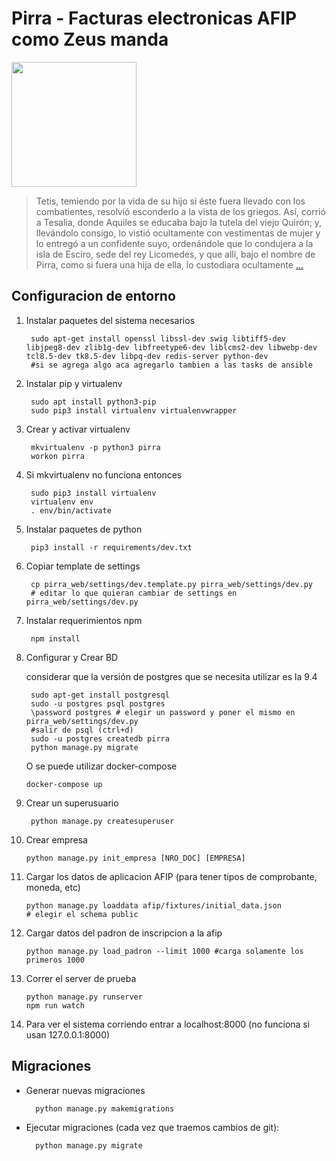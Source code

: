 # Pirra - Facturas electronicas AFIP como Zeus manda

<img src="https://upload.wikimedia.org/wikipedia/commons/thumb/1/1e/Achille_a_Sciro2.JPG/220px-Achille_a_Sciro2.JPG" width="200" />

> Tetis, temiendo por la vida de su hijo si éste fuera llevado con los combatientes, resolvió esconderlo a la vista de los griegos. Así, corrió a Tesalia, donde Aquiles se educaba bajo la tutela del viejo Quirón; y, llevándolo consigo, lo vistió ocultamente con vestimentas de mujer y lo entregó a un confidente suyo, ordenándole que lo condujera a la isla de Esciro, sede del rey Licomedes, y que allí, bajo el nombre de Pirra, como si fuera una hija de ella, lo custodiara ocultamente [...](https://es.wikipedia.org/wiki/Aquiles_en_Esciro_(Hasse))

Configuracion de entorno
------------------------

1. Instalar paquetes del sistema necesarios

        sudo apt-get install openssl libssl-dev swig libtiff5-dev libjpeg8-dev zlib1g-dev libfreetype6-dev liblcms2-dev libwebp-dev tcl8.5-dev tk8.5-dev libpq-dev redis-server python-dev
        #si se agrega algo aca agregarlo tambien a las tasks de ansible
        
2. Instalar pip y virtualenv

        sudo apt install python3-pip
        sudo pip3 install virtualenv virtualenvwrapper

3. Crear y activar virtualenv

        mkvirtualenv -p python3 pirra
        workon pirra

4. Si mkvirtualenv no funciona entonces

        sudo pip3 install virtualenv
        virtualenv env
        . env/bin/activate

5. Instalar paquetes de python

        pip3 install -r requirements/dev.txt

6. Copiar template de settings
        
        cp pirra_web/settings/dev.template.py pirra_web/settings/dev.py
        # editar lo que quieran cambiar de settings en pirra_web/settings/dev.py

7. Instalar requerimientos npm
        
        npm install

8. Configurar y Crear BD

    considerar que la versión de postgres que se necesita utilizar es la 9.4
        
        sudo apt-get install postgresql
        sudo -u postgres psql postgres
        \password postgres # elegir un password y poner el mismo en pirra_web/settings/dev.py
        #salir de psql (ctrl+d)
        sudo -u postgres createdb pirra
        python manage.py migrate
        
    O se puede utilizar docker-compose
        
       docker-compose up

9. Crear un superusuario
        
        python manage.py createsuperuser

10. Crear empresa

        python manage.py init_empresa [NRO_DOC] [EMPRESA]        
        
10. Cargar los datos de aplicacion AFIP (para tener tipos de comprobante, moneda, etc)

        python manage.py loaddata afip/fixtures/initial_data.json 
        # elegir el schema public


11. Cargar datos del padron de inscripcion a la afip

        python manage.py load_padron --limit 1000 #carga solamente los primeros 1000

12. Correr el server de prueba

        python manage.py runserver
        npm run watch

13. Para ver el sistema corriendo entrar a localhost:8000 (no funciona si usan 127.0.0.1:8000)

Migraciones
-----------

* Generar nuevas migraciones

        python manage.py makemigrations

* Ejecutar migraciones (cada vez que traemos cambios de git):
        
        python manage.py migrate 


